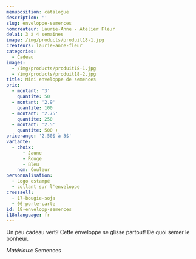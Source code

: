 ```yaml
---
menuposition: catalogue
description: ''
slug: enveloppe-semences
nomcreateur: Laurie-Anne - Atelier Fleur
delai: 3 à 4 semaines
image: /img/products/produit18-1.jpg
createurs: laurie-anne-fleur
categories:
  - Cadeau
images:
  - /img/products/produit18-1.jpg
  - /img/products/produit18-2.jpg
title: Mini enveloppe de semences
prix:
  - montant: '3'
    quantite: 50
  - montant: '2.9'
    quantite: 100
  - montant: '2.75'
    quantite: 250
  - montant: '2.5'
    quantite: 500 +
pricerange: '2,50$ à 3$'
variante:
  - choix:
      - Jaune
      - Rouge
      - Bleu
    nom: Couleur
personnalisation:
  - Logo estampé
  - collant sur l'enveloppe
crosssell:
  - 17-bougie-soja
  - 06-porte-carte
id: 18-envelopp-semences
i18nlanguage: fr
---
```

Un peu cadeau vert? Cette enveloppe se glisse partout! De quoi semer le bonheur.

_Matériaux_: Semences

